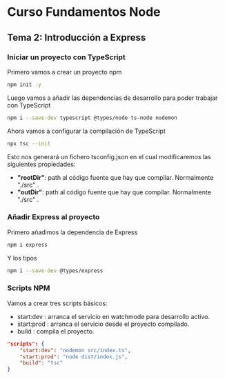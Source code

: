 # Curso Fundamentos Node
## Tema 2: Introducción a Express
### Iniciar un proyecto con TypeScript
Primero vamos a crear un proyecto npm
```bash
npm init -y
```
Luego vamos a añadir las dependencias de desarrollo para poder trabajar con TypeScript
```bash
npm i --save-dev typescript @types/node ts-node nodemon
```
Ahora vamos a configurar la compilación de TypeScript
```bash
npx tsc --init
```
Esto nos generará un fichero tsconfig.json en el cual modificaremos las siguientes propiedades:
- __"rootDir"__: path al código fuente que hay que compilar. Normalmente "./src" .
- __"outDir"__: path al código fuente que hay que compilar. Normalmente "./src" .

### Añadir Express al proyecto
Primero añadimos la dependencia de Express
```bash
npm i express
```
Y los tipos
```bash
npm i --save-dev @types/express
```

### Scripts NPM
Vamos a crear tres scripts básicos:
- start:dev : arranca el servicio en watchmode para desarrollo activo.
- start:prod : arranca el servicio desde el proyecto compilado.
- build : compila el proyecto.
```json
"scripts": {
    "start:dev": "nodemon src/index.ts",
    "start:prod": "node dist/index.js",
    "build": "tsc"
}
```